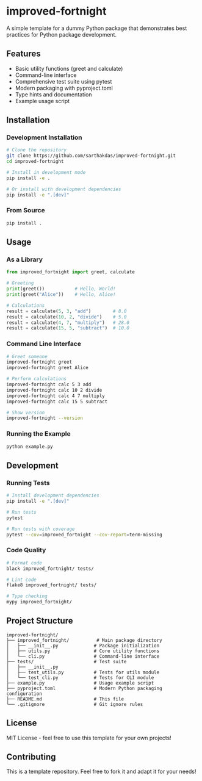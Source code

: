 # improved-fortnight

A simple template for a dummy Python package that demonstrates best practices for Python package development.

## Features

- Basic utility functions (greet and calculate)
- Command-line interface
- Comprehensive test suite using pytest
- Modern packaging with pyproject.toml
- Type hints and documentation
- Example usage script

## Installation

### Development Installation

```bash
# Clone the repository
git clone https://github.com/sarthakdas/improved-fortnight.git
cd improved-fortnight

# Install in development mode
pip install -e .

# Or install with development dependencies
pip install -e ".[dev]"
```

### From Source

```bash
pip install .
```

## Usage

### As a Library

```python
from improved_fortnight import greet, calculate

# Greeting
print(greet())           # Hello, World!
print(greet("Alice"))    # Hello, Alice!

# Calculations
result = calculate(5, 3, "add")        # 8.0
result = calculate(10, 2, "divide")    # 5.0
result = calculate(4, 7, "multiply")   # 28.0
result = calculate(15, 5, "subtract")  # 10.0
```

### Command Line Interface

```bash
# Greet someone
improved-fortnight greet
improved-fortnight greet Alice

# Perform calculations
improved-fortnight calc 5 3 add
improved-fortnight calc 10 2 divide
improved-fortnight calc 4 7 multiply
improved-fortnight calc 15 5 subtract

# Show version
improved-fortnight --version
```

### Running the Example

```bash
python example.py
```

## Development

### Running Tests

```bash
# Install development dependencies
pip install -e ".[dev]"

# Run tests
pytest

# Run tests with coverage
pytest --cov=improved_fortnight --cov-report=term-missing
```

### Code Quality

```bash
# Format code
black improved_fortnight/ tests/

# Lint code
flake8 improved_fortnight/ tests/

# Type checking
mypy improved_fortnight/
```

## Project Structure

```
improved-fortnight/
├── improved_fortnight/          # Main package directory
│   ├── __init__.py             # Package initialization
│   ├── utils.py                # Core utility functions
│   └── cli.py                  # Command-line interface
├── tests/                      # Test suite
│   ├── __init__.py
│   ├── test_utils.py           # Tests for utils module
│   └── test_cli.py             # Tests for CLI module
├── example.py                  # Usage example script
├── pyproject.toml              # Modern Python packaging configuration
├── README.md                   # This file
└── .gitignore                  # Git ignore rules
```

## License

MIT License - feel free to use this template for your own projects!

## Contributing

This is a template repository. Feel free to fork it and adapt it for your needs!